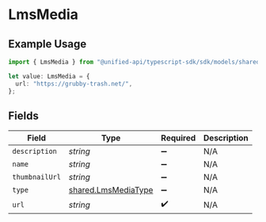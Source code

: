 # LmsMedia

## Example Usage

```typescript
import { LmsMedia } from "@unified-api/typescript-sdk/sdk/models/shared";

let value: LmsMedia = {
  url: "https://grubby-trash.net/",
};
```

## Fields

| Field                                                             | Type                                                              | Required                                                          | Description                                                       |
| ----------------------------------------------------------------- | ----------------------------------------------------------------- | ----------------------------------------------------------------- | ----------------------------------------------------------------- |
| `description`                                                     | *string*                                                          | :heavy_minus_sign:                                                | N/A                                                               |
| `name`                                                            | *string*                                                          | :heavy_minus_sign:                                                | N/A                                                               |
| `thumbnailUrl`                                                    | *string*                                                          | :heavy_minus_sign:                                                | N/A                                                               |
| `type`                                                            | [shared.LmsMediaType](../../../sdk/models/shared/lmsmediatype.md) | :heavy_minus_sign:                                                | N/A                                                               |
| `url`                                                             | *string*                                                          | :heavy_check_mark:                                                | N/A                                                               |